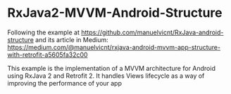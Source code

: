 # RxJava2-MVVM-Android-Structure

Following the example at https://github.com/manuelvicnt/RxJava-android-structure
and its article in Medium: https://medium.com/@manuelvicnt/rxjava-android-mvvm-app-structure-with-retrofit-a5605fa32c00

This example is the implementation of a MVVM architecture for Android using RxJava 2 and Retrofit 2. It handles Views lifecycle as a way of improving the performance of your app
